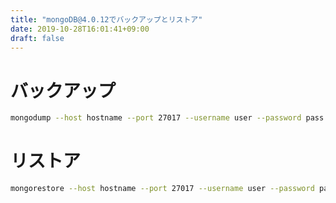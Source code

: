 ```yaml
---
title: "mongoDB@4.0.12でバックアップとリストア"
date: 2019-10-28T16:01:41+09:00
draft: false
---
```


# バックアップ
```bash
mongodump --host hostname --port 27017 --username user --password pass -o /dump
```

# リストア
```bash
mongorestore --host hostname --port 27017 --username user --password pass /dump
```